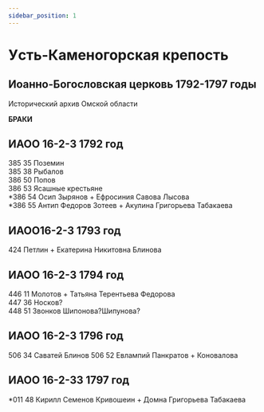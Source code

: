 ```yaml
---
sidebar_position: 1
---
```


# Уcть-Каменогорская крепость 
## Иоанно-Богословская церковь 1792-1797 годы

Исторический архив Омской области 

**БРАКИ**

## ИАОО 16-2-3 1792 год
385 35 Поземин  
385 38 Рыбалов  
386 50 Попов  
386 53 Ясашные крестьяне  
*386 54 Осип Зырянов + Ефросиния Савова Лысова  
*386 55 Антип Федоров Зотеев + Акулина Григорьева Табакаева  

## ИАОО16-2-3 1793 год  
424 Петлин + Екатерина Никитовна Блинова  

## ИАОО 16-2-3 1794 год  
446 11 Молотов + Татьяна Терентьева Федорова  
447 36 Носков?  
448 51 Звонков Шипонова?Шипунова?  

## ИАОО 16-2-3 1796 год
506 34 Саватей Блинов
506 52 Евлампий Панкратов + Коновалова

## ИАОО 16-2-33 1797 год 
*011 48 Кирилл Семенов Кривошеин + Домна Григорьева Табакаева


